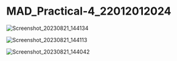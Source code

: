 # MAD_Practical-4_22012012024

![Screenshot_20230821_144134](https://github.com/AbhayHingrajiya/MAD_Practical-4_22012012024/assets/104710277/57e00426-6c2c-456e-b9e5-f901cfd9a7a2)


![Screenshot_20230821_144113](https://github.com/AbhayHingrajiya/MAD_Practical-4_22012012024/assets/104710277/5555b2bb-8803-432e-957e-79170246ef09)


![Screenshot_20230821_144042](https://github.com/AbhayHingrajiya/MAD_Practical-4_22012012024/assets/104710277/3bfd1273-a220-4175-b27b-da4a4ae3b4ba)
